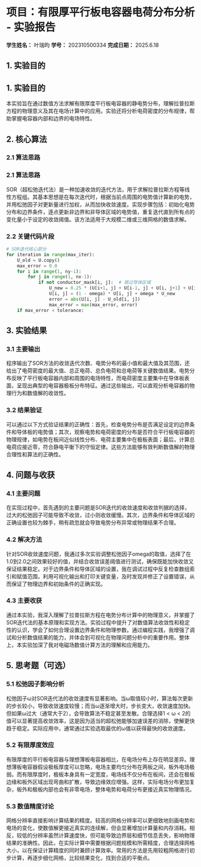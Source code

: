 # 项目：有限厚平行板电容器电荷分布分析 - 实验报告

**学生姓名：** 叶瑞昀 **学号：** 202310500334 **完成日期：** 2025.6.18

## 1. 实验目的

## 1. 实验目的

本实验旨在通过数值方法求解有限厚度平行板电容器的静电势分布，理解拉普拉斯方程的物理意义及其在电场计算中的应用。实验还将分析电荷密度的分布规律，帮助掌握电容器内部和边界的电场特性。

## 2. 核心算法

### 2.1 算法思路

### 2.1 算法思路

SOR（超松弛迭代法）是一种加速收敛的迭代方法，用于求解拉普拉斯方程等线性方程组。其基本思想是在每次迭代时，根据当前点周围的电势值计算新的电势，并用松弛因子对更新量进行加权，从而加快收敛速度。实现步骤包括：初始化电势分布和边界条件，逐点更新非边界和非导体区域的电势值，重复迭代直到所有点的变化量小于设定的收敛阈值。该方法适用于大规模二维或三维网格的数值求解。

### 2.2 关键代码片段

```python
# SOR迭代核心部分
for iteration in range(max_iter):
    U_old = U.copy()
    max_error = 0.0
    for i in range(1, ny-1):
        for j in range(1, nx-1):
            if not conductor_mask[i, j]:  # 跳过导体区域
                U_new = 0.25 * (U[i+1, j] + U[i-1, j] + U[i, j+1] + U[i, j-1])
                U[i, j] = (1 - omega) * U[i, j] + omega * U_new
                error = abs(U[i, j] - U_old[i, j])
                max_error = max(max_error, error)
    if max_error < tolerance:
```

## 3. 实验结果

### 3.1 主要输出

程序输出了SOR方法的收敛迭代次数、电势分布的最小值和最大值及其范围，还给出了电荷密度的最大值、总正电荷、总负电荷和总电荷等关键数值结果。电势分布反映了平行板电容器内部和周围的电场特性，而电荷密度主要集中在导体板表面，呈现出典型的电容器极板分布特征。通过这些输出，可以直观分析电容器的物理行为和数值解的收敛性。

### 3.2 结果验证

可以通过以下方式验证结果的正确性：首先，检查电势分布是否满足设定的边界条件和导体板的电势值；其次，观察电势和电荷密度的分布是否符合平行板电容器的物理规律，如电势在板间近似线性分布、电荷主要集中在极板表面；最后，计算总电荷应接近零，符合静电平衡下的守恒定律。这些方法能够有效判断数值解的物理合理性和算法的正确性。

## 4. 问题与收获

### 4.1 主要问题

在实现过程中，首先遇到的主要问题是SOR迭代的收敛速度和收敛判据的选择，过大的松弛因子可能导致不收敛，过小则收敛缓慢。其次，边界条件和导体区域的正确设置也较为棘手，稍有疏忽就会导致电势分布异常或物理结果不合理。

### 4.2 解决方法

针对SOR收敛速度问题，我通过多次实验调整松弛因子omega的取值，选择了在1.0到2.0之间效果较好的值，并结合收敛误差阈值进行测试，确保既能加快收敛又保证结果稳定。对于边界条件和导体区域的设置，我在调试过程中反复检查数组索引和赋值范围，利用可视化输出和打印关键变量，及时发现并修正了设置错误，从而保证了物理边界和初始条件的正确实现。

### 4.3 主要收获

通过本实验，我深入理解了拉普拉斯方程在电势分布计算中的物理意义，并掌握了SOR迭代法的基本原理和实现方法。实验过程中提升了对数值算法收敛性和稳定性的认识，学会了如何合理设置边界条件和物理参数。通过编程实践，我增强了调试和分析数值结果的能力，并体会到可视化在物理问题分析中的重要作用。整体上，本实验加深了我对电磁场数值计算方法的理解和应用能力。

## 5. 思考题（可选）

### 5.1 松弛因子影响分析

松弛因子ω对SOR迭代法的收敛速度有显著影响。当ω取值较小时，算法每次更新的步长较小，导致收敛速度较慢；而当ω逐渐增大时，步长变大，收敛速度加快。但如果ω过大（通常大于2），会导致算法不稳定甚至发散。合理选择1 < ω < 2的值可以显著提高收敛效率，这是因为适当的超松弛能够加速误差的消除，使解更快趋于稳定。实际应用中，通常通过实验选取最优的ω值以获得最快的收敛速度。

### 5.2 有限厚度效应

有限厚度的平行板电容器与理想薄板电容器相比，在电场分布上存在明显差异。理想薄板电容器假设极板厚度可以忽略，电场主要均匀分布在两板之间，板外电场极弱。而有限厚度时，极板本身具有一定宽度，电场线不仅分布在板间，还会在极板边缘和板外区域出现弯曲和扩散，导致边缘效应增强。这样，实际电场分布更加复杂，板外和极板内部也会有非零电场，整体电势和电荷分布更接近真实物理情况。

### 5.3 数值精度讨论

网格分辨率直接影响计算结果的精度。较高的网格分辨率可以更细致地刻画电势和电场的变化，使数值解更接近真实的连续解，但会显著增加计算量和内存消耗。相反，较低的分辨率虽然计算速度快，但可能导致边界层和细节信息丢失，影响物理结果的准确性。因此，在实际计算中需要根据问题规模和所需精度，合理选择网格大小，以在保证计算精度的同时兼顾计算效率。常用的方法是先用较粗网格进行初步计算，再逐步细化网格，比较结果变化，找到合适的平衡点。
